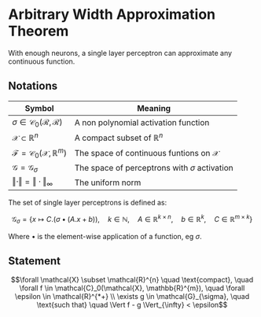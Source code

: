 # Arbitrary Width Approximation Theorem

With enough neurons, a single layer perceptron can approximate any continuous function.

## Notations

| Symbol                                                                    | Meaning                                                                           |
| ------------------------------------------------------------------------- | --------------------------------------------------------------------------------- |
| $\sigma \in \mathcal{C}_0(\mathcal{R}, \mathcal{R})$                      | A non polynomial activation function                                              |
| $\mathcal{X} \subset \mathbb{R}^{n}$                                      | A compact subset of $\mathbb{R}^{n}$                                              |
| $\mathcal{F} = \mathcal{C}_0(\mathcal{X}, \mathbb{R}^{m})$                | The space of continuous funtions on $\mathcal{X}$                                 |
| $\mathcal{G} = \mathcal{G}_{\sigma}$                                      | The space of perceptrons with $\sigma$ activation                                 |
| $\Vert \cdot \Vert = \Vert \cdot \Vert_\infty$                            | The uniform norm                                                                  |

The set of single layer perceptrons is defined as:

```math
\mathcal{G}_{\sigma} = \lbrace x \mapsto C . ( \sigma \bullet ( A . x + b ) ), \quad k \in \mathbb{N}, \quad A \in \mathbb{R}^{k \times n}, \quad b \in \mathbb{R}^{k}, \quad C \in \mathbb{R}^{m \times k} \rbrace
```

Where $\bullet$ is the element-wise application of a function, eg $\sigma$.

## Statement

```math
\forall \mathcal{X} \subset \mathcal{R}^{n} \quad \text{compact}, \quad \forall f \in \mathcal{C}_0(\mathcal{X}, \mathbb{R}^{m}), \quad \forall \epsilon \in \mathcal{R}^{*+} \\
\exists g \in \mathcal{G}_{\sigma}, \quad \text{such that} \quad \Vert f - g \Vert_{\infty} < \epsilon
```
